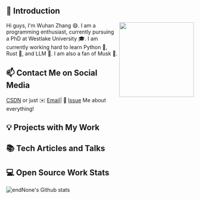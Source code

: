 ## 👋 Introduction

<!--https://user-images.githubusercontent.com/5713670/87202985-820dcb80-c2b6-11ea-9f56-7ec461c497c3.gif-->
<img align='right' src='https://octodex.github.com/images/hula_loop_octodex03.gif' width='200'>

Hi guys, I'm Wuhan Zhang 😄. I am a programming enthusiast, currently pursuing a PhD at Westlake University 🎓. I am currently working hard to learn Python 🐍, Rust 🦀, and LLM 📘. I am also a fan of Musk 🚀.

## 📫 Contact Me on Social Media

[CSDN][-1]  or just ✉️ [Email](mailto:wuhan.zhang@outlook.com)| 💬 [Issue](https://github.com/endNone/endNone/issues/me) Me about everything!

## 💡 Projects with My Work



## 📚 Tech Articles and Talks 


 
## 💻 Open Source Work Stats


![endNone's Github stats](https://github-readme-stats.vercel.app/api?username=endNone&show_icons=true)

[-1]: https://blog.csdn.net/zwhszdx?type=blog
